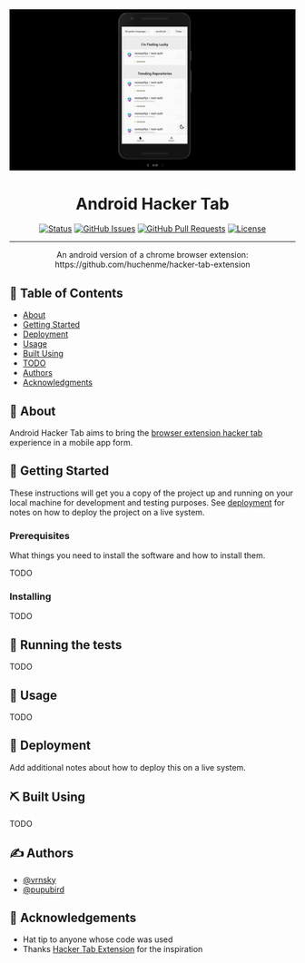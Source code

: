 
<div align="center">
  <img src="./img/demo.gif"/>
</div>

<h1 align="center">Android Hacker Tab</h1>

<div align="center">

[![Status](https://img.shields.io/badge/status-active-success.svg)]()
[![GitHub Issues](https://img.shields.io/github/issues/vrnsky/android-hacker-tab.svg)](https://github.com/vrnsky/android-hacker-tab/issues)
[![GitHub Pull Requests](https://img.shields.io/github/issues-pr/vrnsky/android-hacker-tab.svg)](https://github.com/vrnsky/android-hacker-tab/pulls)
[![License](https://img.shields.io/badge/license-MIT-blue.svg)](/LICENSE)

</div>

---

<p align="center"> An android version of a chrome browser extension: https://github.com/huchenme/hacker-tab-extension
    <br> 
</p>

## 📝 Table of Contents

- [About](#about)
- [Getting Started](#getting_started)
- [Deployment](#deployment)
- [Usage](#usage)
- [Built Using](#built_using)
- [TODO](../TODO.md)
- [Authors](#authors)
- [Acknowledgments](#acknowledgement)

## 🧐 About <a name = "about"></a>

Android Hacker Tab aims to bring the [browser extension hacker tab](https://github.com/huchenme/hacker-tab-extension) experience in a mobile app form.

## 🏁 Getting Started <a name = "getting_started"></a>

These instructions will get you a copy of the project up and running on your local machine for development and testing purposes. See [deployment](#deployment) for notes on how to deploy the project on a live system.

### Prerequisites

What things you need to install the software and how to install them.

TODO

### Installing

TODO

## 🔧 Running the tests <a name = "tests"></a>

TODO

## 🎈 Usage <a name="usage"></a>

TODO

## 🚀 Deployment <a name = "deployment"></a>

Add additional notes about how to deploy this on a live system.

## ⛏️ Built Using <a name = "built_using"></a>

TODO

## ✍️ Authors <a name = "authors"></a>

- [@vrnsky](https://github.com/vrnsky)
- [@pupubird](https://github.com/pupubird)

## 🎉 Acknowledgements <a name = "acknowledgement"></a>

- Hat tip to anyone whose code was used
- Thanks [Hacker Tab Extension](https://github.com/huchenme/hacker-tab-extension) for the inspiration
